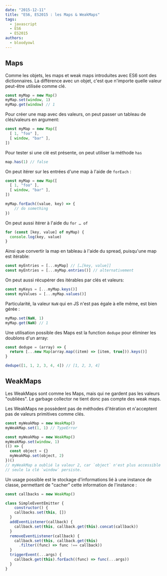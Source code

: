 ```yaml
---
date: "2015-12-11"
title: "ES6, ES2015 : les Maps & WeakMaps"
tags:
  - javascript
  - ES6
  - ES2015
authors:
  - bloodyowl
---
```


## Maps

Comme les objets, les maps et weak maps introduites avec ES6 sont des dictionnaires. La différence avec un objet, c'est que n'importe quelle valeur peut-être utilisée comme clé.

```javascript
const myMap = new Map()
myMap.set(window, 1)
myMap.get(window) // 1
```

Pour créer une map avec des valeurs, on peut passer un tableau de clés/valeurs en argument:

```javascript
const myMap = new Map([
  [ 1, "foo" ],
  [ window, "bar" ],
])
```

Pour tester si une clé est présente, on peut utiliser la méthode `has`

```javascript
map.has(1) // false
```

On peut itérer sur les entrées d'une map à l'aide de `forEach` :

```javascript
const myMap = new Map([
  [ 1, "foo" ],
  [ window, "bar" ],
])

myMap.forEach((value, key) => {
	// do something
})
```

On peut aussi itérer à l'aide du `for … of`

```javascript
for (const [key, value] of myMap) {
  console.log(key, value)
}
```

Ainsi que convertir la map en tableau à l'aide du spread, puisqu'une map est itérable:

```javascript
const myEntries = [...myMap] // […[key, value]]
const myEntries = [...myMap.entries()] // alternativement
```

On peut aussi récupérer des itérables par clés et valeurs:

```javascript
const myKeys = [...myMap.keys()]
const myValues = [...myMap.values()]
```

Particularité, la valeur `NaN` qui en JS n'est pas égale à elle même, est bien gérée :

```javascript
myMap.set(NaN, 1)
myMap.get(NaN) // 1
```

Une utilisation possible des Maps est la function `dedupe` pour éliminer les doublons d'un array:


```javascript
const dedupe = (array) => {
  return [...new Map(array.map((item) => [item, true])).keys()]
}

dedupe([1, 1, 2, 3, 4, 4]) // [1, 2, 3, 4]
```

## WeakMaps

Les WeakMaps sont comme les Maps, mais qui ne gardent pas les valeurs "oubliées". Le garbage collector ne tient donc pas compte des weak maps.

Les WeakMaps ne possèdent pas de méthodes d'itération et n'acceptent pas de valeurs primitives comme clés.

```javascript
const myWeakMap = new WeakMap()
myWeakMap.set(1, 1) // TypeError
```

```javascript
const myWeakMap = new WeakMap()
myWeakMap.set(window, 1)
(() => {
  const object = {}
  myWeakMap.set(object, 2)
})()
// myWeakMap a oublié la valeur 2, car `object` n'est plus accessible
// seule la clé `window` persiste.
```

Un usage possible est le stockage d'informations lié à une instance de classe, permettant de "cacher" cette information de l'instance :

```javascript
const callbacks = new WeakMap()

class SimpleEventEmitter {
	constructor() {
    callbacks.set(this, [])
  }
  addEventListener(callback) {
    callback.set(this, callback.get(this).concat(callback))
  }
  removeEventListener(callback) {
    callback.set(this, callback.get(this)
      .filter((func) => func !== callback))
  }
  triggerEvent(...args) {
    callback.get(this).forEach((func) => func(...args))
  }
}
```
